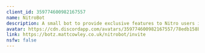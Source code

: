 ```yaml
---
client_id: 359774600982167557
name: NitroBot
description: A small bot to provide exclusive features to Nitro users in your server.
avatar: https://cdn.discordapp.com/avatars/359774600982167557/78edb158be8c5584559e3344918644da.png
link: https://botz.mattcowley.co.uk/nitrobot/invite
nsfw: false
---
```

